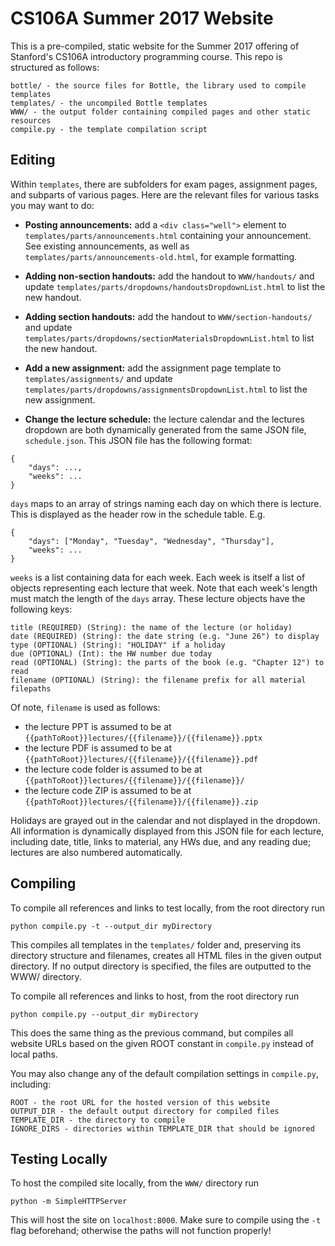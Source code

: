 # CS106A Summer 2017 Website

This is a pre-compiled, static website for the Summer 2017 offering of
Stanford's CS106A introductory programming course.  This repo is structured as
follows:

```
bottle/ - the source files for Bottle, the library used to compile templates
templates/ - the uncompiled Bottle templates
WWW/ - the output folder containing compiled pages and other static resources
compile.py - the template compilation script
```

## Editing
Within `templates`, there are subfolders for exam pages, assignment pages, and
subparts of various pages.  Here are the relevant files for various tasks you
may want to do:

- **Posting announcements:** add a `<div class="well">` element to
`templates/parts/announcements.html` containing your announcement.  See existing
announcements, as well as `templates/parts/announcements-old.html`, for example
formatting.

- **Adding non-section handouts:** add the handout to `WWW/handouts/` and update
`templates/parts/dropdowns/handoutsDropdownList.html` to list the new handout.

- **Adding section handouts:** add the handout to `WWW/section-handouts/` and
update `templates/parts/dropdowns/sectionMaterialsDropdownList.html` to list the
new handout.

- **Add a new assignment:** add the assignment page template to
`templates/assignments/` and update
`templates/parts/dropdowns/assignmentsDropdownList.html` to list the new
assignment.

- **Change the lecture schedule:** the lecture calendar and the lectures
dropdown are both dynamically generated from the same JSON file,
`schedule.json`.  This JSON file has the following format:

```
{
	"days": ...,
	"weeks": ...
}
```

`days` maps to an array of strings naming each day on which there is lecture.
This is displayed as the header row in the schedule table.  E.g.

```
{
	"days": ["Monday", "Tuesday", "Wednesday", "Thursday"],
	"weeks": ...
}
```

`weeks` is a list containing data for each week.  Each week is itself a list of
objects representing each lecture that week.  Note that each week's length must
match the length of the `days` array.  These lecture objects have the following
keys:
```
title (REQUIRED) (String): the name of the lecture (or holiday)
date (REQUIRED) (String): the date string (e.g. "June 26") to display
type (OPTIONAL) (String): "HOLIDAY" if a holiday
due (OPTIONAL) (Int): the HW number due today
read (OPTIONAL) (String): the parts of the book (e.g. "Chapter 12") to read
filename (OPTIONAL) (String): the filename prefix for all material filepaths
```

Of note, `filename` is used as follows:
- the lecture PPT is assumed to be at ```{{pathToRoot}}lectures/{{filename}}/{{filename}}.pptx```
- the lecture PDF is assumed to be at ```{{pathToRoot}}lectures/{{filename}}/{{filename}}.pdf```
- the lecture code folder is assumed to be at ```{{pathToRoot}}lectures/{{filename}}/{{filename}}/```
- the lecture code ZIP is assumed to be at ```{{pathToRoot}}lectures/{{filename}}/{{filename}}.zip```

Holidays are grayed out in the calendar and not displayed in the dropdown.  All
information is dynamically displayed from this JSON file for each lecture,
including date, title, links to material, any HWs due, and any reading due;
lectures are also numbered automatically.


## Compiling
To compile all references and links to test locally, from the root directory run

```
python compile.py -t --output_dir myDirectory
```

This compiles all templates in the `templates/` folder and, preserving its
directory structure and filenames, creates all HTML files in the given
output directory.  If no output directory is specified, the files are outputted
to the WWW/ directory.

To compile all references and links to host, from the root directory run

```
python compile.py --output_dir myDirectory
```

This does the same thing as the previous command, but compiles all website URLs
based on the given ROOT constant in `compile.py` instead of local paths.

You may also change any of the default compilation settings in `compile.py`,
including:

```
ROOT - the root URL for the hosted version of this website
OUTPUT_DIR - the default output directory for compiled files
TEMPLATE_DIR - the directory to compile
IGNORE_DIRS - directories within TEMPLATE_DIR that should be ignored
```


## Testing Locally
To host the compiled site locally, from the `WWW/` directory run

`python -m SimpleHTTPServer`

This will host the site on `localhost:8000`.  Make sure to compile using the
`-t` flag beforehand; otherwise the paths will not function properly!

